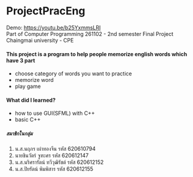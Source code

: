 # ProjectPracEng
Demo: https://youtu.be/b25YxmmsLRI \
Part of Computer Programming 261102 - 2nd semester Final Project\
Chaingmai university - CPE

#### This project is a program to help people memorize english words which have 3 part
 * choose category of words you want to practice
 * memorize word
 * play game
 
#### What did I learned?
* how to use GUI(SFML) with C++
* basic C++

##### สมาชิกในกลุ่ม
1. น.ส.นฤภร เผ่าทองจีน รหัส 620610794
2. นายชินวัตร์ จูฑะศร รหัส 620612147
3. น.ส.นริศรารัตน์ ทวีวุฒิรัชต์ รหัส 620612152
4. น.ส.ปิยรัตน์ พิมพิสาร รหัส 620612155

